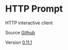 # HTTP Prompt

HTTP interactive client

Source [Github](https://github.com/eliangcs/http-prompt)

Version [0.11.1](https://github.com/eliangcs/http-prompt/releases/tag/v0.11.1)

